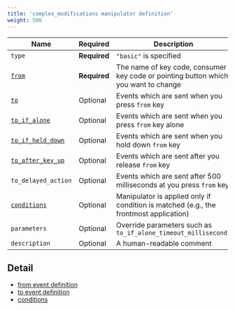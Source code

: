 ```yaml
---
title: 'complex_modifications manipulator definition'
weight: 500
---
```


| Name                                  | Required     | Description                                                                           |
| ------------------------------------- | ------------ | ------------------------------------------------------------------------------------- |
| `type`                                | **Required** | `"basic"` is specified                                                                |
| [`from`](from/)                       | **Required** | The name of key code, consumer key code or pointing button which you want to change   |
| [`to`](to/)                           | Optional     | Events which are sent when you press `from` key                                       |
| [`to_if_alone`](to-if-alone/)         | Optional     | Events which are sent when you press `from` key alone                                 |
| [`to_if_held_down`](to-if-held-down/) | Optional     | Events which are sent when you hold down `from` key                                   |
| [`to_after_key_up`](to-after-key-up/) | Optional     | Events which are sent after you release `from` key                                    |
| `to_delayed_action`                   | Optional     | Events which are sent after 500 milliseconds at you press `from` key                  |
| [`conditions`](conditions/)           | Optional     | Manipulator is applied only if condition is matched (e.g., the frontmost application) |
| `parameters`                          | Optional     | Override parameters such as `to_if_alone_timeout_milliseconds`                        |
| `description`                         | Optional     | A human-readable comment                                                              |

## Detail

-   [from event definition](from/)
-   [to event definition](to/)
-   [conditions](conditions/)
